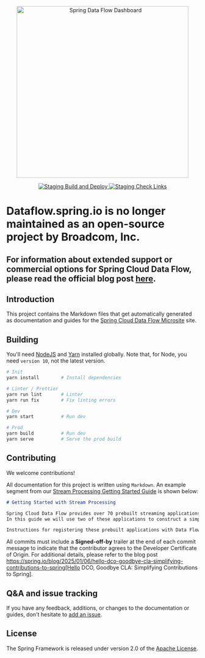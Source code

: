 <p align="center">
  <a href="https://dataflow.spring.io">
    <img alt="Spring Data Flow Dashboard" title="Spring Data Flow Website" src="https://i.imgur.com/ZcoBGnU.png" width="450">
  </a>
</p>

<p align="center">
  <a href="https://github.com/spring-io/dataflow.spring.io/actions?query=workflow%3A%22Staging+Build+and+Deploy%22">
  <img src="https://github.com/spring-io/dataflow.spring.io/workflows/Staging%20Build%20and%20Deploy/badge.svg?event=push" alt="Staging Build and Deploy">
  </a>
  <a href="https://github.com/spring-io/dataflow.spring.io/actions?query=workflow%3A%22Staging+Check+Links%22">
  <img src="https://github.com/spring-io/dataflow.spring.io/workflows/Staging%20Check%20Links/badge.svg?event=schedule" alt="Staging Check Links">
  </a>
</p>

# Dataflow.spring.io is no longer maintained as an open-source project by Broadcom, Inc.

## For information about extended support or commercial options for Spring Cloud Data Flow, please read the official blog post [here](https://spring.io/blog/2025/04/21/spring-cloud-data-flow-commercial).

## Introduction

This project contains the Markdown files that get automatically generated as documentation and guides for the [Spring Cloud Data Flow Microsite](https://dataflow.spring.io/) site.

## Building

You'll need [NodeJS](https://nodejs.org/en/) and [Yarn](https://yarnpkg.com/en/) installed globally. Note that, for Node, you need `version 10`, not the latest version.

```bash
# Init
yarn install        # Install dependencies

# Linter / Prettier
yarn run lint       # Linter
yarn run fix        # Fix linting errors

# Dev
yarn start          # Run dev

# Prod
yarn build          # Run dev
yarn serve          # Serve the prod build
```

## Contributing

We welcome contributions!

All documentation for this project is written using `Markdown`.
An example segment from our [Stream Processing Getting Started Guide](https://dataflow.spring.io/docs/stream-developer-guides/getting-started/stream/) is shown below:

```markdown
# Getting Started with Stream Processing

Spring Cloud Data Flow provides over 70 prebuilt streaming applications that you can use right away to implement common streaming use cases.
In this guide we will use two of these applications to construct a simple data pipeline that produces data sent from an external http request and consumes that data by logging the payload to the terminal.

Instructions for registering these prebuilt applications with Data Flow are provided in the [Installation guide](%currentPath%/installation/).
```

All commits must include a **Signed-off-by** trailer at the end of each commit message to indicate that the contributor agrees to the Developer Certificate of Origin.
For additional details, please refer to the blog post https://spring.io/blog/2025/01/06/hello-dco-goodbye-cla-simplifying-contributions-to-spring[Hello DCO, Goodbye CLA: Simplifying Contributions to Spring].

## Q&A and issue tracking

If you have any feedback, additions, or changes to the documentation or guides, don't hesitate to [add an issue](https://github.com/spring-io/dataflow.spring.io/issues).

## License

The Spring Framework is released under version 2.0 of the [Apache License](https://www.apache.org/licenses/LICENSE-2.0).
